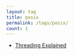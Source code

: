 ```yaml
---
layout: tag
title: posix
permalink: /tags/posix/
count: 1
---
```


- [Threading Explained](https://kishuagarwal.github.io/threads.html)
